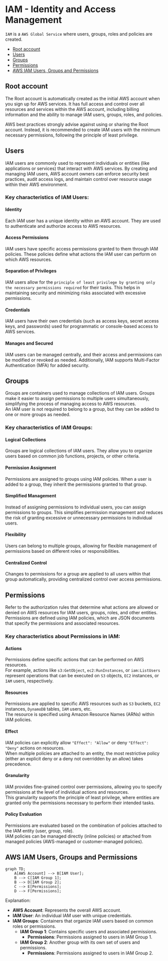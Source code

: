 # IAM - Identity and Access Management

`IAM` is a `AWS Global Service` where users, groups, roles and policies are created.

<!-- TOC depthFrom:2 -->
- [Root account](#root-account)
- [Users](#users)
- [Groups](#groups)
- [Permissions](#permissions)
- [AWS IAM Users, Groups and Permissions](#aws-iam-users-groups-and-permissions)
<!-- /TOC -->

<a name="root-account"></a>
## Root account
The Root account is automatically created as the initial AWS account when you sign up for AWS services. It has full access and control over all resources and services within the AWS account, including billing information and the ability to manage IAM users, groups, roles, and policies.

AWS best practices strongly advise against using or sharing the Root account. Instead, it is recommended to create IAM users with the minimum necessary permissions, following the principle of least privilege.

<a name="users"></a>
## Users
IAM users are commonly used to represent individuals or entities (like applications or services) that interact with AWS services. By creating and managing IAM users, AWS account owners can enforce security best practices, audit access logs, and maintain control over resource usage within their AWS environment.

### Key characteristics of IAM Users:

#### Identity
Each IAM user has a unique identity within an AWS account. They are used to authenticate and authorize access to AWS resources.

#### Access Permissions
IAM users have specific access permissions granted to them through IAM policies. These policies define what actions the IAM user can perform on which AWS resources.

#### Separation of Privileges
IAM users allow for the `principle of least privilege by granting only the necessary permissions required` for their tasks. This helps in maintaining security and minimizing risks associated with excessive permissions.

#### Credentials
IAM users have their own credentials (such as access keys, secret access keys, and passwords) used for programmatic or console-based access to AWS services.

#### Manages and Secured
IAM users can be managed centrally, and their access and permissions can be modified or revoked as needed. Additionally, IAM supports Multi-Factor Authentication (MFA) for added security.

<a name="groups"></a>
## Groups
Groups are containers used to manage collections of IAM users. Groups make it easier to assign permissions to multiple users simultaneously, simplifying the process of managing 
access to AWS resources.  
An IAM user is not required to belong to a group, but they can be added to one or more groups as needed.

### Key characteristics of IAM Groups:

#### Logical Collections
Groups are logical collections of IAM users. They allow you to organize users based on common job functions, projects, or other criteria.

#### Permission Assignment
Permissions are assigned to groups using IAM policies. When a user is added to a group, they inherit the permissions granted to that group.

#### Simplified Management
Instead of assigning permissions to individual users, you can assign permissions to groups. This simplifies permission management and reduces the risk of granting excessive or unnecessary permissions to individual users.

#### Flexibility
Users can belong to multiple groups, allowing for flexible management of permissions based on different roles or responsibilities.

#### Centralized Control
Changes to permissions for a group are applied to all users within that group automatically, providing centralized control over access permissions.

<a name="permissions"></a>
## Permissions
Refer to the authorization rules that determine what actions are allowed or denied on AWS resources for IAM users, groups, roles, and other entities.  
Permissions are defined using IAM policies, which are JSON documents that specify the permissions and associated resources.

### Key characteristics about Permissions in IAM:

#### Actions
Permissions define specific actions that can be performed on AWS resources.  
For example, actions like `s3:GetObject`, `ec2:RunInstances`, or `iam:ListUsers` represent operations that can be executed on `S3` objects, `EC2` instances, or `IAM` users, respectively.

#### Resources
Permissions are applied to specific AWS resources such as `S3` buckets, `EC2` instances, `DynamoDB` tables, `IAM` users, etc.  
The resource is specified using Amazon Resource Names (ARNs) within IAM policies.

#### Effect
IAM policies can explicitly allow `"Effect": "Allow"` or deny `"Effect": "Deny"` actions on resources.  
When multiple policies are attached to an entity, the most restrictive policy (either an explicit deny or a deny not overridden by an allow) takes precedence.

#### Granularity
IAM provides fine-grained control over permissions, allowing you to specify permissions at the level of individual actions and resources.  
This granularity supports the principle of least privilege, where entities are granted only the permissions necessary to perform their intended tasks.

#### Policy Evaluation
Permissions are evaluated based on the combination of policies attached to the IAM entity (user, group, role).  
IAM policies can be managed directly (inline policies) or attached from managed policies (AWS-managed or customer-managed policies).

<a name="iam-users-groups-permissions"></a>
## AWS IAM Users, Groups and Permissions

```mermaid
graph TD;
    A[AWS Account] --> B[IAM User];
    B --> C[IAM Group 1];
    B --> D[IAM Group 2];
    C --> E[Permissions];
    D --> F[Permissions];
```
Explanation:
- **AWS Account**: Represents the overall AWS account.
- **IAM User**: An individual IAM user with unique credentials.
- **IAM Groups**: Containers that organize IAM users based on common roles or permissions.
    - **IAM Group 1**: Contains specific users and associated permissions.
        - **Permissions**: Permissions assigned to users in IAM Group 1.
    - **IAM Group 2**: Another group with its own set of users and permissions.
        - **Permissions**: Permissions assigned to users in IAM Group 2.